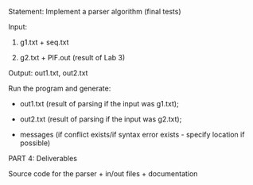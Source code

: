 Statement: Implement a parser algorithm (final tests)



Input: 
1) g1.txt + seq.txt


2) g2.txt + PIF.out (result of Lab 3)



Output: out1.txt, out2.txt



Run the program and generate: 
- out1.txt (result of parsing if the input was g1.txt);


- out2.txt (result of parsing if the input was g2.txt);


- messages (if conflict exists/if syntax error exists - specify location if possible)



PART 4: Deliverables


Source code for the parser + in/out files + documentation
